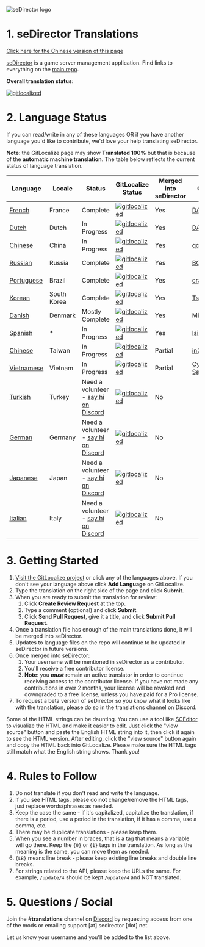 ![seDirector logo](https://sedirector.net/images/logo.png)

# 1. seDirector Translations

[Click here for the Chinese version of this page](https://github-com.translate.goog/seDirector/Translations?_x_tr_sl=auto&_x_tr_tl=zh-CN&_x_tr_hl=en-US&_x_tr_pto=wapp)

[seDirector](https://sedirector.net) is a game server management application. Find links to everything on the [main repo](https://github.com/seDirector/App).

**Overall translation status:**

[![gitlocalized](https://gitlocalize.com/repo/6994/whole_project/badge.svg)](https://gitlocalize.com/repo/6994/whole_project?utm_source=badge)

# 2. Language Status

If you can read/write in any of these languages OR if you have another language you'd like to contribute, we'd love your help translating seDirector.

**Note**: the GitLocalize page may show **Translated 100%** but that is because of the **automatic machine translation**. The table below reflects the current status of language translation.

|Language|Locale|Status|GitLocalize Status|Merged into seDirector|Contributors|
|--|--|--|--|--|--|
|[French](https://gitlocalize.com/repo/6994/fr/en.json)|France|Complete|[![gitlocalized](https://gitlocalize.com/repo/6994/fr/badge.svg)](https://gitlocalize.com/repo/6994/fr?utm_source=badge)|Yes|[DAYBR3AK1999](https://github.com/DAYBR3AK1999)|
|[Dutch](https://gitlocalize.com/repo/6994/nl/en.json)|Dutch|In Progress|[![gitlocalized](https://gitlocalize.com/repo/6994/nl/badge.svg)](https://gitlocalize.com/repo/6994/nl?utm_source=badge)|Yes|[DAYBR3AK1999](https://github.com/DAYBR3AK1999)|
|[Chinese](https://gitlocalize.com/repo/6994/zh-CN/en.json)|China|In Progress|[![gitlocalized](https://gitlocalize.com/repo/6994/zh-CN/badge.svg)](https://gitlocalize.com/repo/6994/zh-CN?utm_source=badge)|Yes|[qq410525209](https://github.com/qq410525209)|
|[Russian](https://gitlocalize.com/repo/6994/ru/en.json)|Russia|Complete|[![gitlocalized](https://gitlocalize.com/repo/6994/ru/badge.svg)](https://gitlocalize.com/repo/6994/ru?utm_source=badge)|Yes|[BODZy](https://github.com/BODZy)|
|[Portuguese](https://gitlocalize.com/repo/6994/pt-BR/en.json)|Brazil|Complete|[![gitlocalized](https://gitlocalize.com/repo/6994/pt-BR/badge.svg)](https://gitlocalize.com/repo/6994/pt-BR?utm_source=badge)|Yes|[crashzk](https://github.com/crashzk)|
|[Korean](https://gitlocalize.com/repo/6994/ko/en.json)|South Korea|Complete|[![gitlocalized](https://gitlocalize.com/repo/6994/ko/badge.svg)](https://gitlocalize.com/repo/6994/ko?utm_source=badge)|Yes|[Tsukasa](https://github.com/Tsukasa-Nefren)|
|[Danish](https://gitlocalize.com/repo/6994/da/en.json)|Denmark|Mostly Complete|[![gitlocalized](https://gitlocalize.com/repo/6994/da/badge.svg)](https://gitlocalize.com/repo/6994/da?utm_source=badge)|Yes|MikkelDK|
|[Spanish](https://gitlocalize.com/repo/6994/es/en.json)|*|In Progress|[![gitlocalized](https://gitlocalize.com/repo/6994/es/badge.svg)](https://gitlocalize.com/repo/6994/es?utm_source=badge)|Yes|[IsidroPenh](https://github.com/IsidroPenh)|
|[Chinese](https://gitlocalize.com/repo/6994/zh-TW/en.json)|Taiwan|In Progress|[![gitlocalized](https://gitlocalize.com/repo/6994/zh-TW/badge.svg)](https://gitlocalize.com/repo/6994/zh-TW?utm_source=badge)|Partial|[in2002-tw](https://github.com/in2002-tw)|
|[Vietnamese](https://gitlocalize.com/repo/6994/vi/en.json)|Vietnam|In Progress|[![gitlocalized](https://gitlocalize.com/repo/6994/vi/badge.svg)](https://gitlocalize.com/repo/6994/vi?utm_source=badge)|Partial|[Cyber-Samurai-997](https://github.com/Cyber-Samurai-997)|
|[Turkish](https://gitlocalize.com/repo/6994/tr/en.json)|Turkey|Need a volunteer - [say hi on Discord](https://sedirector.net/discord)|[![gitlocalized](https://gitlocalize.com/repo/6994/tr/badge.svg)](https://gitlocalize.com/repo/6994/tr?utm_source=badge)|No||
|[German](https://gitlocalize.com/repo/6994/de/en.json)|Germany|Need a volunteer - [say hi on Discord](https://sedirector.net/discord)|[![gitlocalized](https://gitlocalize.com/repo/6994/de/badge.svg)](https://gitlocalize.com/repo/6994/de?utm_source=badge)|No||
|[Japanese](https://gitlocalize.com/repo/6994/ja/en.json)|Japan|Need a volunteer - [say hi on Discord](https://sedirector.net/discord)|[![gitlocalized](https://gitlocalize.com/repo/6994/ja/badge.svg)](https://gitlocalize.com/repo/6994/ja?utm_source=badge)|No||
|[Italian](https://gitlocalize.com/repo/6994/it/en.json)|Italy|Need a volunteer - [say hi on Discord](https://sedirector.net/discord)|[![gitlocalized](https://gitlocalize.com/repo/6994/it/badge.svg)](https://gitlocalize.com/repo/6994/it?utm_source=badge)|No||
# 3. Getting Started

1.  [Visit the GitLocalize project](https://gitlocalize.com/repo/6994) or click any of the languages above. If you don't see your language above click **Add Language** on GitLocalize.
2.  Type the translation on the right side of the page and click **Submit**.
3.  When you are ready to submit the translation for review:
    1. Click **Create Review Request** at the top.
    2. Type a comment (optional) and click **Submit**.
    3. Click **Send Pull Request**, give it a title, and click **Submit Pull Request**.
4.  Once a translation file has enough of the main translations done, it will be merged into seDirector.
5.  Updates to language files on the repo will continue to be updated in seDirector in future versions.
6.  Once merged into seDirector:
    1.  Your username will be mentioned in seDirector as a contributor.
    2.  You'll receive a free contributor license.
    3.  **Note**: you ***must*** remain an active translator in order to continue receiving access to the contributor license. If you have not made any contributions in over 2 months, your license will be revoked and downgraded to a free license, unless you have paid for a Pro license.
7.  To request a beta version of seDirector so you know what it looks like with the translation, please do so in the translations channel on Discord.

Some of the HTML strings can be daunting. You can use a tool like <a target="_blank" href="https://www.sceditor.com/">SCEditor</a> to visualize the HTML and make it easier to edit. Just click the "view source" button and paste the English HTML string into it, then click it again to see the HTML version. After editing, click the "view source" button again and copy the HTML back into GitLocalize. Please make sure the HTML tags still match what the English string shows. Thank you!
# 4. Rules to Follow

1.  Do not translate if you don't read and write the language.
2.  If you see HTML tags, please do **not** change/remove the HTML tags, just replace words/phrases as needed.
3.  Keep the case the same - if it's capitalized, capitalize the translation, if there is a period, use a period in the translation, if it has a comma, use a comma, etc.
4.  There may be duplicate translations - please keep them.
5.  When you see a number in braces, that is a tag that means a variable will go there. Keep the `{0}` or `{1}` tags in the translation. As long as the meaning is the same, you can move them as needed.
6.  `{LB}` means line break - please keep existing line breaks and double line breaks.
7.  For strings related to the API, please keep the URLs the same. For example, `/update/4` should be kept `/update/4` and NOT translated.

# 5. Questions / Social

Join the **#translations** channel on [Discord](https://sedirector.net/discord) by requesting access from one of the mods or emailing support [at] sedirector [dot] net.

Let us know your username and you'll be added to the list above.
